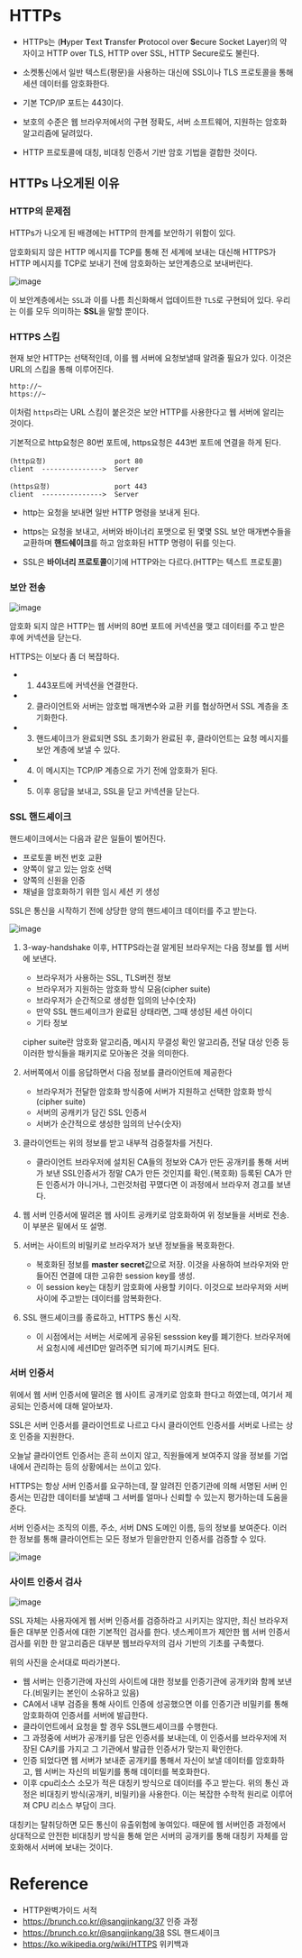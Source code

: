 # HTTPs 

- HTTPs는 (**H**yper **T**ext **T**ransfer **P**rotocol over **S**ecure Socket Layer)의 약자이고 HTTP over TLS, HTTP over SSL, HTTP Secure로도 불린다.

- 소켓통신에서 일반 텍스트(평문)을 사용하는 대신에 SSL이나 TLS 프로토콜을 통해 세션 데이터를 암호화한다. 

- 기본 TCP/IP 포트는 443이다.

- 보호의 수준은 웹 브라우저에서의 구현 정확도, 서버 소프트웨어, 지원하는 암호화 알고리즘에 달려있다.

- HTTP 프로토콜에 대칭, 비대칭 인증서 기반 암호 기법을 결합한 것이다.

## HTTPs 나오게된 이유

### HTTP의 문제점

HTTPs가 나오게 된 배경에는 HTTP의 한계를 보안하기 위함이 있다.

암호화되지 않은 HTTP 메시지를 TCP를 통해 전 세계에 보내는 대신해 HTTPS가 HTTP 메시지를 TCP로 보내기 전에 암호화하는 보안계층으로 보내버린다.

![image](https://user-images.githubusercontent.com/30401054/202902890-ff1ace2b-2079-4b73-987c-20d00f58a6e4.png)

이 보안계층에서는 `SSL`과 이를 나름 최신화해서 업데이트한 `TLS`로 구현되어 있다. 우리는 이를 모두 의미하는 **SSL**을 말할 뿐이다.

### HTTPS 스킴

현재 보안 HTTP는 선택적인데, 이를 웹 서버에 요청보낼때 알려줄 필요가 있다. 이것은 URL의 스킴을 통해 이루어진다.

```text
http://~
https://~
```
이처럼 `https`라는 URL 스킴이 붙은것은 보안 HTTP를 사용한다고 웹 서버에 알리는 것이다.

기본적으로 http요청은 80번 포트에, https요청은 443번 포트에 연결을 하게 된다.

```text
(http요청)                 port 80
client  --------------->  Server

(https요청)                port 443
client  --------------->  Server
```

- http는 요청을 보내면 일반 HTTP 명령을 보내게 된다.

- https는 요청을 보내고, 서버와 바이너리 포맷으로 된 몇몇 SSL 보안 매개변수들을 교환하며 **핸드쉐이크**를 하고 암호화된 HTTP 명령이 뒤를 잇는다.

- SSL은 **바이너리 프로토콜**이기에 HTTP와는 다르다.(HTTP는 텍스트 프로토콜)

### 보안 전송

![image](https://user-images.githubusercontent.com/30401054/202903771-43aabccf-0901-4ebe-a954-2ffecdba0ed5.png)

암호화 되지 않은 HTTP는 웹 서버의 80번 포트에 커넥션을 맺고 데이터를 주고 받은 후에 커넥션을 닫는다.

HTTPS는 이보다 좀 더 복잡하다.

- 1. 443포트에 커넥션을 연결한다.
- 2. 클라이언트와 서버는 암호법 매개변수와 교환 키를 협상하면서 SSL 계층을 초기화한다.
- 3. 핸드셰이크가 완료되면 SSL 초기화가 완료된 후, 클라이언트는 요청 메시지를 보안 계층에 보낼 수 있다.
- 4. 이 메시지는 TCP/IP 계층으로 가기 전에 암호화가 된다. 
- 5. 이후 응답을 보내고, SSL을 닫고 커넥션을 닫는다.

### SSL 핸드셰이크

핸드셰이크에서는 다음과 같은 일들이 벌어진다.

- 프로토콜 버전 번호 교환
- 양쪽이 알고 있는 암호 선택
- 양쪽의 신원을 인증
- 채널을 암호화하기 위한 임시 세션 키 생성

SSL은 통신을 시작하기 전에 상당한 양의 핸드셰이크 데이터를 주고 받는다. 

![image](https://user-images.githubusercontent.com/30401054/202904182-f3793f60-c801-411e-b8fc-75f6d5930bb3.png)

1. 3-way-handshake 이후, HTTPS라는걸 알게된 브라우저는 다음 정보를 웹 서버에 보낸다.
    - 브라우저가 사용하는 SSL, TLS버전 정보
    - 브라우저가 지원하는 암호화 방식 모음(cipher suite)
    - 브라우저가 순간적으로 생성한 임의의 난수(숫자)
    - 만약 SSL 핸드셰이크가 완료된 상태라면, 그때 생성된 세션 아이디
    - 기타 정보

    cipher suite란 암호화 알고리즘, 메시지 무결성 확인 알고리즘, 전달 대상 인증 등 이러한 방식들을 패키지로 모아놓은 것을 의미한다.

2. 서버쪽에서 이를 응답하면서 다음 정보를 클라이언트에 제공한다
    - 브라우저가 전달한 암호화 방식중에 서버가 지원하고 선택한 암호화 방식(cipher suite)
    - 서버의 공캐키가 담긴 SSL 인증서
    - 서버가 순간적으로 생성한 임의의 난수(숫자)

3. 클라이언트는 위의 정보를 받고 내부적 검증절차를 거친다.
    - 클라이언트 브라우저에 설치된 CA들의 정보와 CA가 만든 공개키를 통해 서버가 보낸 SSL인증서가 정말 CA가 만든 것인지를 확인.(복호화) 등록된 CA가 만든 인증서가 아니거나, 그런것처럼 꾸몄다면 이 과정에서 브라우저 경고를 보낸다.

4. 웹 서버 인증서에 딸려온 웹 사이트 공캐키로 암호화하여 위 정보들을 서버로 전송. 이 부분은 밑에서 또 설명.

5. 서버는 사이트의 비밀키로 브라우저가 보낸 정보들을 복호화한다.
    - 복호화된 정보를 **master secret**값으로 저장. 이것을 사용하여 브라우저와 만들어진 연결에 대한 고유한 session key를 생성.
    - 이 session key는 대칭키 암호화에 사용할 키이다. 이것으로 브라우저와 서버 사이에 주고받는 데이터를 암복화한다.

6. SSL 핸드셰이크를 종료하고, HTTPS 통신 시작.
    - 이 시점에서는 서버는 서로에게 공유된 sesssion key를 폐기한다. 브라우저에서 요청시에 세션ID만 알려주면 되기에 파기시켜도 된다.


### 서버 인증서

위에서 웹 서버 인증서에 딸려온 웹 사이트 공개키로 암호화 한다고 하였는데, 여기서 제공되는 인증서에 대해 알아보자.

SSL은 서버 인증서를 클라이언트로 나르고 다시 클라이언트 인증서를 서버로 나르는 상호 인증을 지원한다.

오늘날 클라이언트 인증서는 흔히 쓰이지 않고, 직원들에게 보여주지 않을 정보를 기업 내에서 관리하는 등의 상황에서는 쓰이고 있다.

HTTPS는 항상 서버 인증서를 요구하는데, 잘 알려진 인증기관에 의해 서명된 서버 인증서는 민감한 데이터를 보낼때 그 서버를 얼마나 신뢰할 수 있는지 평가하는데 도움을 준다.

서버 인증서는 조직의 이름, 주소, 서버 DNS 도메인 이름, 등의 정보를 보여준다. 이러한 정보를 통해 클라이언트는 모든 정보가 믿을만한지 인증서를 검증할 수 있다.

![image](https://user-images.githubusercontent.com/30401054/202905599-1c00be7d-76f8-4857-9fa1-1ed0216cb576.png)

### 사이트 인증서 검사

![image](https://user-images.githubusercontent.com/30401054/202906648-5c2727e3-b9df-4ffd-a706-f1ecf520b06d.png)

SSL 자체는 사용자에게 웹 서버 인증서를 검증하라고 시키지는 않지만, 최신 브라우저들은 대부분 인증서에 대한 기본적인 검사를 한다. 넷스케이프가 제안한 웹 서버 인증서 검사를 위한 한 알고리즘은 대부분 웹브라우저의 검사 기반의 기초를 구축했다.

위의 사진을 순서대로 따라가본다.

- 웹 서버는 인증기관에 자신의 사이트에 대한 정보를 인증기관에 공개키와 함께 보낸다.(비밀키는 본인이 소유하고 있음)
- CA에서 내부 검증을 통해 사이트 인증에 성공했으면 이를 인증기관 비밀키를 통해 암호화하여 인증서를 서버에 발급한다.
- 클라이언트에서 요청을 할 경우 SSL핸드셰이크를 수행한다.
- 그 과정중에 서버가 공개키를 담은 인증서를 보내는데, 이 인증서를 브라우저에 저장된 CA키를 가지고 그 기관에서 발급한 인증서가 맞는지 확인한다.
- 인증 되었다면 웹 서버가 보내준 공개키를 통해서 자신이 보낼 데이터를 암호화하고, 웹 서버는 자신의 비밀키를 통해 데이터를 복호화한다.
- 이후 cpu리소스 소모가 적은 대칭키 방식으로 데이터를 주고 받는다. 위의 통신 과정은 비대칭키 방식(공개키, 비밀키)을 사용한다. 이는 복잡한 수학적 원리로 이루어져 CPU 리소스 부담이 크다.

대칭키는 탈취당하면 모든 통신이 유출위험에 놓여있다. 때문에 웹 서버인증 과정에서 상대적으로 안전한 비대칭키 방식을 통해 얻은 서버의 공개키를 통해 대칭키 자체를 암호화해서 서버에 보내는 것이다.





# Reference

- HTTP완벽가이드 서적
- <https://brunch.co.kr/@sangjinkang/37> 인증 과정
- <https://brunch.co.kr/@sangjinkang/38> SSL 핸드셰이크
- <https://ko.wikipedia.org/wiki/HTTPS> 위키백과
